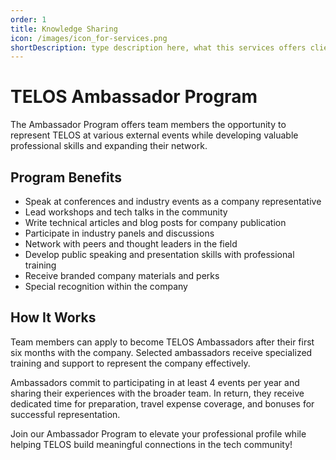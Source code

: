 ```yaml
---
order: 1
title: Knowledge Sharing
icon: /images/icon_for-services.png
shortDescription: type description here, what this services offers cliend
---
```

# TELOS Ambassador Program

The Ambassador Program offers team members the opportunity to represent TELOS at various external events while developing valuable professional skills and expanding their network.

## Program Benefits

* Speak at conferences and industry events as a company representative
* Lead workshops and tech talks in the community
* Write technical articles and blog posts for company publication
* Participate in industry panels and discussions
* Network with peers and thought leaders in the field
* Develop public speaking and presentation skills with professional training
* Receive branded company materials and perks
* Special recognition within the company

## How It Works

Team members can apply to become TELOS Ambassadors after their first six months with the company. Selected ambassadors receive specialized training and support to represent the company effectively.

Ambassadors commit to participating in at least 4 events per year and sharing their experiences with the broader team. In return, they receive dedicated time for preparation, travel expense coverage, and bonuses for successful representation.

Join our Ambassador Program to elevate your professional profile while helping TELOS build meaningful connections in the tech community!
